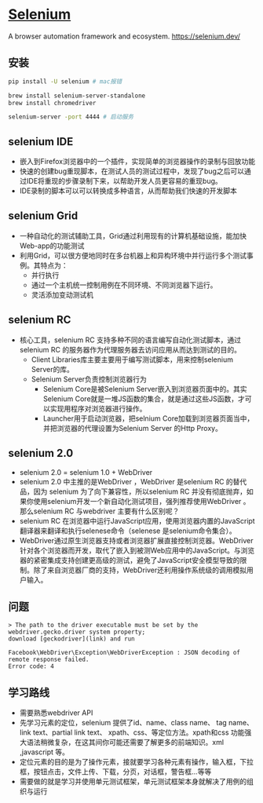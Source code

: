# [Selenium](https://github.com/SeleniumHQ/selenium)

A browser automation framework and ecosystem. <https://selenium.dev/>

## 安装

```sh
pip install -U selenium # mac报错

brew install selenium-server-standalone
brew install chromedriver

selenium-server -port 4444 # 启动服务
```

## selenium IDE

* 嵌入到Firefox浏览器中的一个插件，实现简单的浏览器操作的录制与回放功能
* 快速的创建bug重现脚本，在测试人员的测试过程中，发现了bug之后可以通过IDE将重现的步骤录制下来，以帮助开发人员更容易的重现bug。
* IDE录制的脚本可以可以转换成多种语言，从而帮助我们快速的开发脚本

## selenium Grid

* 一种自动化的测试辅助工具，Grid通过利用现有的计算机基础设施，能加快Web-app的功能测试
* 利用Grid，可以很方便地同时在多台机器上和异构环境中并行运行多个测试事例。其特点为：
  + 并行执行
  + 通过一个主机统一控制用例在不同环境、不同浏览器下运行。
  + 灵活添加变动测试机

## selenium RC

* 核心工具，selenium RC 支持多种不同的语言编写自动化测试脚本，通过selenium RC 的服务器作为代理服务器去访问应用从而达到测试的目的。
  - Client Libraries库主要主要用于编写测试脚本，用来控制selenium Server的库。
  - Selenium Server负责控制浏览器行为
    + Selenium Core是被Selenium Server嵌入到浏览器页面中的。其实Selenium Core就是一堆JS函数的集合，就是通过这些JS函数，才可以实现用程序对浏览器进行操作。
    + Launcher用于启动浏览器，把selnium Core加载到浏览器页面当中，并把浏览器的代理设置为Selenium Server 的Http Proxy。

## selenium 2.0

* selenium 2.0 = selenium 1.0 + WebDriver
* selenium 2.0 中主推的是WebDriver ，WebDriver 是selenium RC 的替代品，因为 selenium 为了向下兼容性，所以selenium RC 并没有彻底抛弃，如果你使用selenium开发一个新自动化测试项目，强列推荐使用WebDriver 。那么selenium RC 与webdriver 主要有什么区别呢？
* selenium RC 在浏览器中运行JavaScript应用，使用浏览器内置的JavaScript 翻译器来翻译和执行selenese命令（selenese 是selenium命令集合）。
* WebDriver通过原生浏览器支持或者浏览器扩展直接控制浏览器。WebDriver针对各个浏览器而开发，取代了嵌入到被测Web应用中的JavaScript。与浏览器的紧密集成支持创建更高级的测试，避免了JavaScript安全模型导致的限制。除了来自浏览器厂商的支持，WebDriver还利用操作系统级的调用模拟用户输入。

## 问题

```
> The path to the driver executable must be set by the webdriver.gecko.driver system property;
download [geckodriver](link) and run

Facebook\WebDriver\Exception\WebDriverException : JSON decoding of remote response failed.
Error code: 4
```

## 学习路线

* 需要熟悉webdriver API
* 先学习元素的定位，selenium 提供了id、name、class name、 tag name、link text、partial link text、 xpath、css、等定位方法。xpath和css 功能强大语法稍微复杂，在这其间你可能还需要了解更多的前端知识。xml ,javascript 等。
* 定位元素的目的是为了操作元素，接就要学习各种元素有操作，输入框，下拉框，按钮点击，文件上传、下载，分页，对话框，警告框...等等
* 需要做的就是学习并使用单元测试框架，单元测试框架本身就解决了用例的组织与运行
